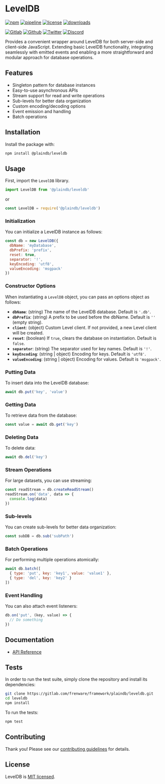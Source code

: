# LevelDB

[![npm](https://img.shields.io/npm/v/@plaindb/leveldb?style=flat&logo=npm)](https://www.npmjs.com/package/@plaindb/leveldb)
[![pipeline](https://gitlab.com/frenware/framework/plaindb/leveldb/badges/master/pipeline.svg)](https://gitlab.com/frenware/framework/plaindb/leveldb/-/pipelines)
[![license](https://img.shields.io/npm/l/@plaindb/leveldb)](https://gitlab.com/frenware/framework/plaindb/leveldb/-/blob/master/LICENSE)
[![downloads](https://img.shields.io/npm/dw/@plaindb/leveldb)](https://www.npmjs.com/package/@plaindb/leveldb) 

[![Gitlab](https://img.shields.io/badge/Gitlab%20-%20?logo=gitlab&color=%23383a40)](https://gitlab.com/frenware/framework/plaindb/leveldb)
[![Github](https://img.shields.io/badge/Github%20-%20?logo=github&color=%23383a40)](https://github.com/basedwon/leveldb)
[![Twitter](https://img.shields.io/badge/@basdwon%20-%20?logo=twitter&color=%23383a40)](https://twitter.com/basdwon)
[![Discord](https://img.shields.io/badge/Basedwon%20-%20?logo=discord&color=%23383a40)](https://discordapp.com/users/basedwon)

Provides a convenient wrapper around LevelDB for both server-side and client-side JavaScript. Extending basic LevelDB functionality, integrating seamlessly with emitted events and enabling a more straightforward and modular approach for database operations.

## Features

- Singleton pattern for database instances
- Easy-to-use asynchronous APIs
- Stream support for read and write operations
- Sub-levels for better data organization
- Custom encoding/decoding options
- Event emission and handling
- Batch operations

## Installation

Install the package with:

```bash
npm install @plaindb/leveldb
```

## Usage

First, import the `LevelDB` library.

```js
import LevelDB from '@plaindb/leveldb'
```
or
```js
const LevelDB = require('@plaindb/leveldb')
```

### Initialization

You can initialize a LevelDB instance as follows:

```js
const db = new LevelDB({
  dbName: 'myDatabase',
  dbPrefix: 'prefix',
  reset: true,
  separator: '!',
  keyEncoding: 'utf8',
  valueEncoding: 'msgpack'
})
```

### Constructor Options

When instantiating a `LevelDB` object, you can pass an options object as follows:

- **`dbName`**: (string) The name of the LevelDB database. Default is `'.db'`.
- **`dbPrefix`**: (string) A prefix to be used before the dbName. Default is `''` (empty string).
- **`client`**: (object) Custom Level client. If not provided, a new Level client will be created.
- **`reset`**: (boolean) If `true`, clears the database on instantiation. Default is `false`.
- **`separator`**: (string) The separator used for key names. Default is `'!'`.
- **`keyEncoding`**: (string | object) Encoding for keys. Default is `'utf8'`.
- **`valueEncoding`**: (string | object) Encoding for values. Default is `'msgpack'`.

### Putting Data

To insert data into the LevelDB database:

```js
await db.put('key', 'value')
```

### Getting Data

To retrieve data from the database:

```js
const value = await db.get('key')
```

### Deleting Data

To delete data:

```js
await db.del('key')
```

### Stream Operations

For large datasets, you can use streaming:

```js
const readStream = db.createReadStream()
readStream.on('data', data => {
  console.log(data)
})
```

### Sub-levels

You can create sub-levels for better data organization:

```js
const subDB = db.sub('subPath')
```

### Batch Operations

For performing multiple operations atomically:

```js
await db.batch([
  { type: 'put', key: 'key1', value: 'value1' },
  { type: 'del', key: 'key2' }
])
```

### Event Handling

You can also attach event listeners:

```js
db.on('put', (key, value) => {
  // Do something
})
```

## Documentation

- [API Reference](/docs/api.md)

## Tests

In order to run the test suite, simply clone the repository and install its dependencies:

```bash
git clone https://gitlab.com/frenware/framework/plaindb/leveldb.git
cd leveldb
npm install
```

To run the tests:

```bash
npm test
```

## Contributing

Thank you! Please see our [contributing guidelines](/docs/contributing.md) for details.

## License

LevelDB is [MIT licensed](https://gitlab.com/frenware/framework/plaindb/leveldb/-/blob/master/LICENSE).
